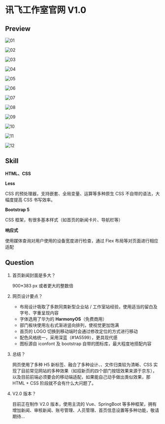 # 讯飞工作室官网 V1.0

## Preview

![01](./readme/01.png)

![02](./readme/02.png)

![03](./readme/03.png)

![04](./readme/04.png)

![05](./readme/05.png)

![06](./readme/06.png)

![07](./readme/07.png)

![08](./readme/08.png)

![09](./readme/09.png)

![10](./readme/10.png)

![11](./readme/11.png)

![12](./readme/12.jpg)

## Skill

**HTML、CSS**

**Less**

CSS 的预处理器，支持嵌套、全局变量、运算等多种原生 CSS 不自带的语法，大幅度提高 CSS 书写效率。

**Bootstrap 5**

CSS 框架，有很多基本样式（如首页的新闻卡片、导航栏等）

**响应式**

使用媒体查询对用户使用的设备宽度进行检查，通过 Flex 布局等对页面进行相应适配

## Question

1. 首页新闻封面是多大？

   900*383 px 或者更大的整数倍

2. 网页设计要点？

   - 布局设计吸取了多款同类新型企业站 / 工作室站经验，使用适当的留白及字号、字重呈现内容
   - 字体选用了华为的 **HarmonyOS**（免费商用）
   - 部门板块使用左右式渐进竖向排列，使视觉更加饱满
   - 首页的 LOGO 切换到移动端时会通过修改定位的方式进行移动
   - 配色风格统一，采用深蓝（\#1A5599），更具现代感
   - 图标源自 iconfont 及 bootstrap 自带的图标库，最大程度地搭配内容

3. 总结？

   网页使用了多种 H5 新标签、融合了多种设计、、文件归类较为清晰、CSS 实现了目前常见网站的多种效果（如招新页的四个部门按钮效果来源于京东），以及目前前端必须要会的移动端适配，如果能自己动手做出类似效果，那 HTML + CSS 阶段就不会有什么大问题了。

5. V2.0 版本？

   目前正在制作 V2.0 版本，使用主流的 Vue、SpringBoot 等多种框架，拥有增加新闻、审核新闻、账号管理、人员管理、首页信息设置等多种功能，敬请期待...

